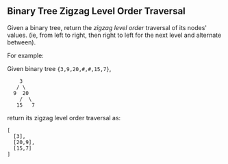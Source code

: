 ## Binary Tree Zigzag Level Order Traversal

Given a binary tree, return the *zigzag level order* traversal of its nodes' values. (ie, from left to right, then right to left for the next level and alternate between).

For example:

Given binary tree `{3,9,20,#,#,15,7}`,

```
    3
   / \
  9  20
    /  \
   15   7
```

return its zigzag level order traversal as:

```
[
  [3],
  [20,9],
  [15,7]
]
```
